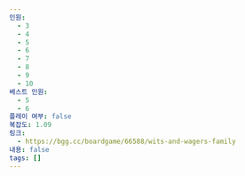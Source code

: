 ```yaml
---
인원:
  - 3
  - 4
  - 5
  - 6
  - 7
  - 8
  - 9
  - 10
베스트 인원:
  - 5
  - 6
플레이 여부: false
복잡도: 1.09
링크:
  - https://bgg.cc/boardgame/66588/wits-and-wagers-family
내용: false
tags: []
---
```

